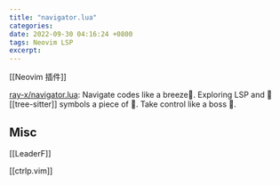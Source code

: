 ```yaml
---
title: "navigator.lua"
categories: 
date: 2022-09-30 04:16:24 +0800
tags: Neovim LSP
excerpt: 
---
```


[[Neovim 插件]]

[ray-x/navigator.lua](https://github.com/ray-x/navigator.lua): Navigate codes like a breeze🎐. Exploring LSP and 🌲[[tree-sitter]] symbols a piece of 🍰. Take control like a boss 🦍.



## Misc

[[LeaderF]]

[[ctrlp.vim]]


